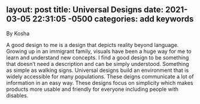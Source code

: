 layout: post
title:  Universal Designs
date:   2021-03-05 22:31:05 -0500
categories: add keywords
---

By Kosha 

A good design to me is a design that depicts reality beyond language. Growing up in an immigrant family, visuals have been a huge way for me to learn and understand new concepts. I find a good design to be something that doesn’t need a description and can be simply understood. Something as simple as walking signs. Universal designs build an environment that is widely accessible for many populations. These deigns communicate a lot of information in an easy way. These designs focus on simplicity which makes products more usable and friendly for everyone including people with disables. 
